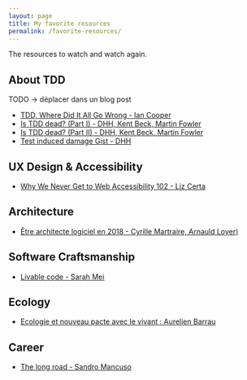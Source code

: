 ```yaml
---
layout: page
title: My favorite resources
permalink: /favorite-resources/
---
```



The resources to watch and watch again.

## About TDD 
TODO -> déplacer dans un blog post

* [TDD, Where Did It All Go Wrong - Ian Cooper](https://www.youtube.com/watch?v=EZ05e7EMOLM&feature=youtu.be)
* [Is TDD dead? (Part I) - DHH, Kent Beck, Martin Fowler](https://www.youtube.com/watch?v=z9quxZsLcfo)
* [Is TDD dead? (Part II) - DHH, Kent Beck, Martin Fowler](https://www.youtube.com/watch?v=JoTB2mcjU7w)
* [Test induced damage Gist - DHH](https://gist.github.com/dhh/4849a20d2ba89b34b201)

## UX Design & Accessibility

* [Why We Never Get to Web Accessibility 102 - Liz Certa](https://www.youtube.com/watch?v=gE8S4cUJFUo)

## Architecture

* [Être architecte logiciel en 2018 - Cyrille Martraire, Arnauld Loyer)](https://www.youtube.com/watch?v=1igv2rHGKfo)

## Software Craftsmanship

* [Livable code - Sarah Mei](https://www.youtube.com/watch?v=8_UoDmJi7U8)

## Ecology

* [Ecologie et nouveau pacte avec le vivant : Aurelien Barrau](https://www.youtube.com/watch?v=H4wjc4FHpNY&feature=youtu.be)

## Career

* [The long road - Sandro Mancuso](https://marc-bouvier.github.io/2018/10/04/sandro-mancuso-the-long-road/)
